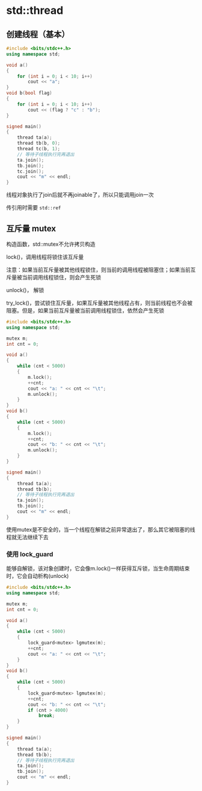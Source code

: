 # std::thread

## 创建线程（基本）

``` cpp
#include <bits/stdc++.h>
using namespace std;

void a()
{
    for (int i = 0; i < 10; i++)
        cout << "a";
}
void b(bool flag)
{
    for (int i = 0; i < 10; i++)
        cout << (flag ? "c" : "b");
}

signed main()
{
    thread ta(a);
    thread tb(b, 0);
    thread tc(b, 1);
    // 等待子线程执行完再退出
    ta.join();
    tb.join();
    tc.join();
    cout << "m" << endl;
}
```

线程对象执行了join后就不再joinable了，所以只能调用join一次

传引用时需要 `std::ref`



## 互斥量 mutex

构造函数，std::mutex不允许拷贝构造

lock()，调用线程将锁住该互斥量

注意：如果当前互斥量被其他线程锁住，则当前的调用线程被阻塞住；如果当前互斥量被当前调用线程锁住，则会产生死锁

unlock()， 解锁

try_lock()，尝试锁住互斥量，如果互斥量被其他线程占有，则当前线程也不会被阻塞。但是，如果当前互斥量被当前调用线程锁住，依然会产生死锁

``` cpp
#include <bits/stdc++.h>
using namespace std;

mutex m;
int cnt = 0;

void a()
{
    while (cnt < 5000)
    {
        m.lock();
        ++cnt;
        cout << "a: " << cnt << "\t";
        m.unlock();
    }
}
void b()
{
    while (cnt < 5000)
    {
        m.lock();
        ++cnt;
        cout << "b: " << cnt << "\t";
        m.unlock();
    }
}

signed main()
{
    thread ta(a);
    thread tb(b);
    // 等待子线程执行完再退出
    ta.join();
    tb.join();
    cout << "m" << endl;
}
```

使用mutex是不安全的，当一个线程在解锁之前异常退出了，那么其它被阻塞的线程就无法继续下去



### 使用 lock_guard

能够自解锁，该对象创建时，它会像m.lock()一样获得互斥锁，当生命周期结束时，它会自动析构(unlock)

``` cpp
#include <bits/stdc++.h>
using namespace std;

mutex m;
int cnt = 0;

void a()
{
    while (cnt < 5000)
    {
        lock_guard<mutex> lgmutex(m);
        ++cnt;
        cout << "a: " << cnt << "\t";
    }
}
void b()
{
    while (cnt < 5000)
    {
        lock_guard<mutex> lgmutex(m);
        ++cnt;
        cout << "b: " << cnt << "\t";
        if (cnt > 4000)
            break;
    }
}

signed main()
{
    thread ta(a);
    thread tb(b);
    // 等待子线程执行完再退出
    ta.join();
    tb.join();
    cout << "m" << endl;
}
```

